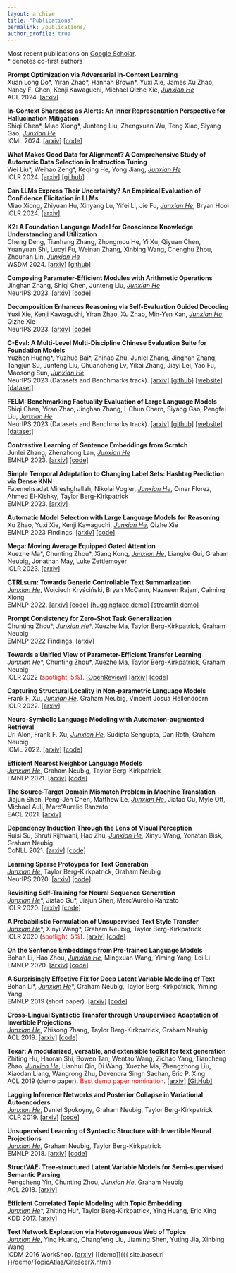 ```yaml
---
layout: archive
title: "Publications"
permalink: /publications/
author_profile: true
---
```


Most recent publications on [Google Scholar](https://scholar.google.com/citations?user=BIFGeoUAAAAJ&hl=en).  
\* denotes co-first authors
<!-- $^\dagger$ denotes corresponding author/main advisor -->

**Prompt Optimization via Adversarial In-Context Learning**  
Xuan Long Do\*, Yiran Zhao\*, Hannah Brown\*, Yuxi Xie, James Xu Zhao, Nancy F. Chen, Kenji Kawaguchi, Michael Qizhe Xie, *<ins>Junxian He</ins>*  
ACL 2024. [[arxiv]](https://arxiv.org/abs/2312.02614)

**In-Context Sharpness as Alerts: An Inner Representation Perspective for Hallucination Mitigation**  
Shiqi Chen\*, Miao Xiong\*, Junteng Liu, Zhengxuan Wu, Teng Xiao, Siyang Gao, *<ins>Junxian He</ins>*  
ICML 2024. [[arxiv]](https://arxiv.org/abs/2403.01548) [[code]](https://github.com/hkust-nlp/Activation_decoding)

**What Makes Good Data for Alignment? A Comprehensive Study of Automatic Data Selection in Instruction Tuning**  
Wei Liu\*, Weihao Zeng\*, Keqing He, Yong Jiang, *<ins>Junxian He</ins>*  
ICLR 2024. [[arxiv]](https://arxiv.org/abs/2312.15685) [[github]](https://github.com/hkust-nlp/deita)

**Can LLMs Express Their Uncertainty? An Empirical Evaluation of Confidence Elicitation in LLMs**  
Miao Xiong, Zhiyuan Hu, Xinyang Lu, Yifei Li, Jie Fu, *<ins>Junxian He</ins>*, Bryan Hooi  
ICLR 2024. [[arxiv]](https://arxiv.org/abs/2306.13063)

**K2: A Foundation Language Model for Geoscience Knowledge Understanding and Utilization**  
Cheng Deng, Tianhang Zhang, Zhongmou He, Yi Xu, Qiyuan Chen, Yuanyuan Shi, Luoyi Fu, Weinan Zhang, Xinbing Wang, Chenghu Zhou, Zhouhan Lin, *<ins>Junxian He</ins>*  
WSDM 2024. [[arxiv]](https://arxiv.org/abs/2306.05064) [[github]](https://github.com/davendw49/k2)

**Composing Parameter-Efficient Modules with Arithmetic Operations**  
Jinghan Zhang, Shiqi Chen, Junteng Liu, *<ins>Junxian He</ins>*  
NeurIPS 2023. [[arxiv]](https://arxiv.org/abs/2306.14870) [[code]](https://github.com/hkust-nlp/PEM_composition)

**Decomposition Enhances Reasoning via Self-Evaluation Guided Decoding**  
Yuxi Xie, Kenji Kawaguchi, Yiran Zhao, Xu Zhao, Min-Yen Kan, *<ins>Junxian He</ins>*, Qizhe Xie  
NeurIPS 2023. [[arxiv]](https://arxiv.org/abs/2305.00633) [[code]](https://github.com/YuxiXie/SelfEval-Guided-Decoding)

**C-Eval: A Multi-Level Multi-Discipline Chinese Evaluation Suite for Foundation Models**  
Yuzhen Huang\*, Yuzhuo Bai\*, Zhihao Zhu, Junlei Zhang, Jinghan Zhang, Tangjun Su, Junteng Liu, Chuancheng Lv, Yikai Zhang, Jiayi Lei, Yao Fu, Maosong Sun, *<ins>Junxian He</ins>*  
NeurIPS 2023 (Datasets and Benchmarks track). [[arxiv]](https://arxiv.org/abs/2305.08322) [[github]](https://github.com/hkust-nlp/ceval) [[website]](https://cevalbenchmark.com) [[dataset]](https://huggingface.co/datasets/ceval/ceval-exam)

**FELM: Benchmarking Factuality Evaluation of Large Language Models**  
Shiqi Chen, Yiran Zhao, Jinghan Zhang, I-Chun Chern, Siyang Gao, Pengfei Liu, *<ins>Junxian He</ins>*  
NeurIPS 2023 (Datasets and Benchmarks track). [[arxiv]](https://arxiv.org/abs/2310.00741) [[github]](https://github.com/hkust-nlp/felm) [[website]](https://hkust-nlp.github.io/felm/) [[dataset]](https://huggingface.co/datasets/hkust-nlp/felm)

**Contrastive Learning of Sentence Embeddings from Scratch**  
Junlei Zhang, Zhenzhong Lan, *<ins>Junxian He</ins>*  
EMNLP 2023. [[arxiv]](https://arxiv.org/abs/2305.15077)  [[code]](https://github.com/hkust-nlp/SynCSE)

**Simple Temporal Adaptation to Changing Label Sets: Hashtag Prediction via Dense KNN**  
Fatemehsadat Mireshghallah, Nikolai Vogler, *<ins>Junxian He</ins>*, Omar Florez, Ahmed El-Kishky, Taylor Berg-Kirkpatrick  
EMNLP 2023. [[arxiv]](https://arxiv.org/abs/2209.05706)

**Automatic Model Selection with Large Language Models for Reasoning**  
Xu Zhao, Yuxi Xie, Kenji Kawaguchi, *<ins>Junxian He</ins>*, Qizhe Xie  
EMNLP 2023 Findings. [[arxiv]](https://arxiv.org/abs/2305.14333) [[code]](https://github.com/XuZhao0/Model-Selection-Reasoning)

**Mega: Moving Average Equipped Gated Attention**  
Xuezhe Ma\*, Chunting Zhou\*, Xiang Kong, *<ins>Junxian He</ins>*, Liangke Gui, Graham Neubig, Jonathan May, Luke Zettlemoyer  
ICLR 2023. [[arxiv]](https://arxiv.org/abs/2209.10655)

**CTRLsum: Towards Generic Controllable Text Summarization**  
*<ins>Junxian He</ins>*, Wojciech Kryściński, Bryan McCann, Nazneen Rajani, Caiming Xiong  
EMNLP 2022. [[arxiv]](https://arxiv.org/abs/2012.04281) [[code]](https://github.com/salesforce/ctrl-sum) [[huggingface demo]](https://huggingface.co/spaces/akhaliq/ctrl-sum) [[streamlit demo]](https://share.streamlit.io/jxhe/ctrlsum-demo/ctrlsum_demo.py)

**Prompt Consistency for Zero-Shot Task Generalization**  
Chunting Zhou\*, *<ins>Junxian He</ins>*\*, Xuezhe Ma, Taylor Berg-Kirkpatrick, Graham Neubig  
EMNLP 2022 Findings. [[arxiv]](https://arxiv.org/abs/2205.00049)

**Towards a Unified View of Parameter-Efficient Transfer Learning**  
*<ins>Junxian He</ins>*\*, Chunting Zhou*, Xuezhe Ma, Taylor Berg-Kirkpatrick, Graham Neubig   
ICLR 2022 (<span style="color:red">spotlight, 5%</span>). [[OpenReview]](https://openreview.net/forum?id=0RDcd5Axok) [[arxiv]](http://arxiv.org/abs/2110.04366) [[code]](https://github.com/jxhe/unify-parameter-efficient-tuning)

**Capturing Structural Locality in Non-parametric Language Models**  
Frank F. Xu, *<ins>Junxian He</ins>*, Graham Neubig, Vincent Josua Hellendoorn  
ICLR 2022. [[arxiv]](https://arxiv.org/abs/2110.02870)

**Neuro-Symbolic Language Modeling with Automaton-augmented Retrieval**  
Uri Alon, Frank F. Xu, *<ins>Junxian He</ins>*, Sudipta Sengupta, Dan Roth, Graham Neubig  
ICML 2022. [[arxiv]](https://arxiv.org/abs/2201.12431) [[code]](https://github.com/neulab/retomaton)

**Efficient Nearest Neighbor Language Models**  
*<ins>Junxian He</ins>*, Graham Neubig, Taylor Berg-Kirkpatrick  
EMNLP 2021. [[arxiv]](https://arxiv.org/abs/2109.04212) [[code]](https://github.com/jxhe/efficient-knnlm)

**The Source-Target Domain Mismatch Problem in Machine Translation**  
Jiajun Shen, Peng-Jen Chen, Matthew Le, *<ins>Junxian He</ins>*, Jiatao Gu, Myle Ott, Michael Auli, Marc'Aurelio Ranzato  
EACL 2021. [[arxiv]](https://arxiv.org/abs/1909.13151)

**Dependency Induction Through the Lens of Visual Perception**  
Ruisi Su, Shruti Rijhwani, Hao Zhu, *<ins>Junxian He</ins>*, Xinyu Wang, Yonatan Bisk, Graham Neubig  
CoNLL 2021. [[arxiv]](https://arxiv.org/abs/2109.09790) [[code]](https://github.com/ruisi-su/concrete_dep)

**Learning Sparse Protoypes for Text Generation**  
*<ins>Junxian He</ins>*, Taylor Berg-Kirkpatrick, Graham Neubig  
NeurIPS 2020. [[arxiv]](https://arxiv.org/abs/2006.16336) [[code]](https://github.com/jxhe/sparse-text-prototype)

**Revisiting Self-Training for Neural Sequence Generation**  
*<ins>Junxian He</ins>*\*, Jiatao Gu*, Jiajun Shen, Marc'Aurelio Ranzato  
ICLR 2020. [[arxiv]](https://arxiv.org/abs/1909.13788) [[code]](https://github.com/jxhe/self-training-text-generation)

**A Probabilistic Formulation of Unsupervised Text Style Transfer**  
*<ins>Junxian He</ins>*\*, Xinyi Wang*, Graham Neubig, Taylor Berg-Kirkpatrick  
ICLR 2020 (<span style="color:red">spotlight, 5%</span>). [[arxiv]](https://arxiv.org/abs/2002.03912) [[code]](https://github.com/cindyxinyiwang/deep-latent-sequence-model)

**On the Sentence Embeddings from Pre-trained Language Models**  
Bohan Li, Hao Zhou, *<ins>Junxian He</ins>*, Mingxuan Wang, Yiming Yang, Lei Li  
EMNLP 2020. [[arxiv]](https://arxiv.org/abs/2011.05864) [[code]](https://github.com/bohanli/BERT-flow)

**A Surprisingly Effective Fix for Deep Latent Variable Modeling of Text**  
Bohan Li\*, *<ins>Junxian He</ins>*\*, Graham Neubig, Taylor Berg-Kirkpatrick, Yiming Yang  
EMNLP 2019 (short paper). [[arxiv]](https://arxiv.org/abs/1909.00868) [[code]](https://github.com/bohanli/vae-pretraining-encoder)

**Cross-Lingual Syntactic Transfer through Unsupervised Adaptation of Invertible Projections**  
*<ins>Junxian He</ins>*, Zhisong Zhang, Taylor Berg-Kirkpatrick, Graham Neubig  
ACL 2019. [[arxiv]](https://arxiv.org/abs/1906.02656) [[code]](https://github.com/jxhe/cross-lingual-struct-flow)

**Texar: A modularized, versatile, and extensible toolkit for text generation**  
Zhiting Hu, Haoran Shi, Bowen Tan, Wentao Wang, Zichao Yang, Tiancheng Zhao, *<ins>Junxian He</ins>*, Lianhui Qin, Di Wang, Xuezhe Ma, Zhengzhong Liu, Xiaodan Liang, Wangrong Zhu, Devendra Singh Sachan, Eric P. Xing  
ACL 2019 (demo paper). <span style="color:red">Best demo paper nomination</span>. [[arxiv]](https://arxiv.org/abs/1809.00794) [[GitHub]](https://github.com/asyml/texar)

**Lagging Inference Networks and Posterior Collapse in Variational Autoencoders**  
*<ins>Junxian He</ins>*, Daniel Spokoyny, Graham Neubig, Taylor Berg-Kirkpatrick  
ICLR 2019. [[arxiv]](http://arxiv.org/abs/1901.05534) [[code]](https://github.com/jxhe/vae-lagging-encoder)

**Unsupervised Learning of Syntactic Structure with Invertible Neural Projections**   
*<ins>Junxian He</ins>*, Graham Neubig, Taylor Berg-Kirkpatrick  
EMNLP 2018. [[arxiv]](https://arxiv.org/abs/1808.09111) [[code]](https://github.com/jxhe/struct-learning-with-flow)

**StructVAE: Tree-structured Latent Variable Models for Semi-supervised Semantic Parsing**  
Pengcheng Yin, Chunting Zhou, *<ins>Junxian He</ins>*, Graham Neubig  
ACL 2018. [[arxiv]](https://arxiv.org/abs/1806.07832)

**Efficient Correlated Topic Modeling with Topic Embedding**  
*<ins>Junxian He</ins>*\*, Zhiting Hu*, Taylor Berg-Kirkpatrick, Ying Huang, Eric Xing  
KDD 2017. [[arxiv]](https://arxiv.org/abs/1707.00206)

**Text Network Exploration via Heterogeneous Web of Topics**  
*<ins>Junxian He</ins>*, Ying Huang, Changfeng Liu, Jiaming Shen, Yuting Jia, Xinbing Wang  
ICDM 2016 WorkShop. [[arxiv]](https://arxiv.org/abs/1610.00219) [[demo]]({{ site.baseurl }}/demo/TopicAtlas/CiteseerX.html) 
